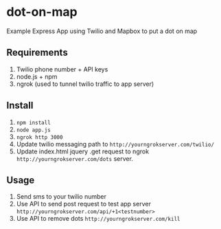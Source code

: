 # dot-on-map
Example Express App using Twilio and Mapbox to put a dot on map

## Requirements

1. Twilio phone number + API keys
2. node.js + npm
3. ngrok (used to tunnel twilio traffic to app server)

## Install

1. `npm install`
2. `node app.js`
3. `ngrok http 3000`
4. Update twilio messaging path to `http://yourngrokserver.com/twilio/`
5. Update index.html jquery .get request to ngrok `http://yourngrokserver.com/dots` server.

## Usage

1. Send sms to your twilio number
2. Use API to send post request to test app server `http://yourngrokserver.com/api/+1<testnumber>`
3. Use API to remove dots `http://yourngrokserver.com/kill`
